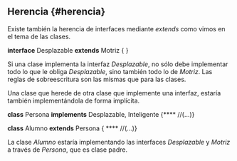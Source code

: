 ## Herencia {#herencia}

Existe también la herencia de interfaces mediante _extends_ como vimos en el tema de las clases.

**interface** Desplazable **extends** Motriz { }

Si una clase implementa la interfaz _Desplazable_, no sólo debe implementar todo lo que le obliga _Desplazable_, sino también todo lo de _Motriz_. Las reglas de sobreescritura son las mismas que para las clases.

Una clase que herede de otra clase que implemente una interfaz, estaría también implementándola de forma implícita.

**class** Persona **implements** Desplazable, Inteligente {**** //(...)}

**class** Alumno **extends** Persona { **** //(...)}

La clase _Alumno_ estaría implementando las interfaces _Desplazable_ y _Motriz_ a través de _Persona_, que es clase padre.